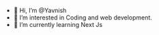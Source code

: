 - 👋 Hi, I’m @Yavnish
- 👀 I’m interested in Coding and web development.
- 🌱 I’m currently learning Next Js
<!---
Yavnish/Yavnish is a ✨ special ✨ repository because its `README.md` (this file) appears on your GitHub profile.
You can click the Preview link to take a look at your changes.
--->
